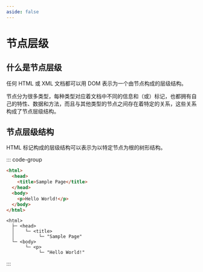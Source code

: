 ```yaml
---
aside: false
---
```


# 节点层级

## 什么是节点层级

任何 HTML 或 XML 文档都可以用 DOM 表示为一个由节点构成的层级结构。

节点分为很多类型，每种类型对应着文档中不同的信息和（或）标记，也都拥有自己的特性、数据和方法，而且与其他类型的节点之间存在着特定的关系，这些关系构成了节点层级结构。

## 节点层级结构

HTML 标记构成的层级结构可以表示为以特定节点为根的树形结构。

::: code-group

```html [HTML Document]
<html>
  <head>
    <title>Sample Page</title>
  </head>
  <body>
    <p>Hello World!</p>
  </body>
</html>
```

```plaintext [DOM Tree]
<html>
  ├─ <head>
  │    └─ <title>
  │         └─ "Sample Page"
  └─ <body>
       └─ <p>
            └─ "Hello World!"
```

:::
